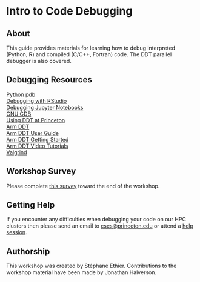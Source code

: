 # Intro to Code Debugging

## About

This guide provides materials for learning how to debug interpreted (Python, R) and compiled (C/C++, Fortran) code. The DDT parallel debugger is also covered.

## Debugging Resources
 
[Python pdb](https://docs.python.org/3/library/pdb.html)  
[Debugging with RStudio](https://support.rstudio.com/hc/en-us/articles/205612627-Debugging-with-RStudio)  
[Debugging Jupyter Notebooks](https://davidhamann.de/2017/04/22/debugging-jupyter-notebooks/)  
[GNU GDB](https://www.gnu.org/software/gdb/documentation/)  
[Using DDT at Princeton](https://researchcomputing.princeton.edu/faq/debugging-with-ddt-on-the)  
[Arm DDT](https://developer.arm.com/tools-and-software/server-and-hpc/debug-and-profile/arm-forge/arm-ddt)  
[Arm DDT User Guide](https://developer.arm.com/docs/101136/latest/ddt)  
[Arm DDT Getting Started](https://developer.arm.com/docs/101136/latest/ddt/getting-started)  
[Arm DDT Video Tutorials](https://developer.arm.com/tools-and-software/server-and-hpc/debug-and-profile/arm-forge/resources/videos)   
[Valgrind](http://valgrind.org)  

## Workshop Survey
Please complete [this survey](https://forms.gle/Lyr9zocAQ6urCq6g9) toward the end of the workshop.

<!--
## Useful Links
[Getting Started with HPC at Princeton](https://researchcomputing.princeton.edu/education/online-tutorials/getting-started)  
[OnComputingWell](https://oncomputingwell.princeton.edu)  
[Research Computing FAQ](https://researchcomputing.princeton.edu/faq)  
[AskRC](https://researchcomputing.princeton.edu/about/contact/ask-research-computing)
-->

## Getting Help

If you encounter any difficulties when debugging your code on our HPC clusters then please send an email to <a href="mailto:cses@princeton.edu">cses@princeton.edu</a> or attend a <a href="https://researchcomputing.princeton.edu/education/help-sessions">help session</a>.

## Authorship

This workshop was created by Stéphane Ethier. Contributions to the workshop material have been made by Jonathan Halverson.
